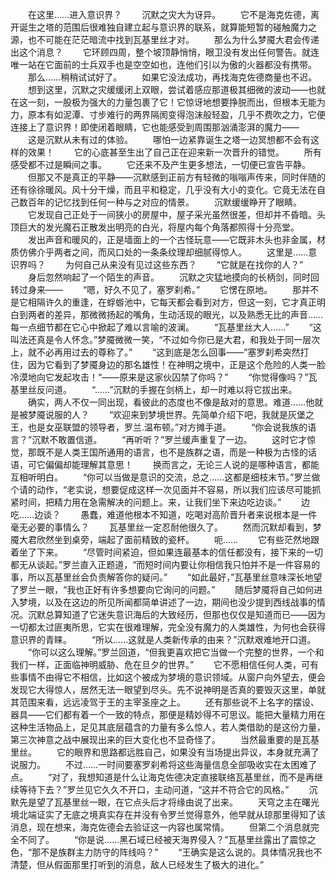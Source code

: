 　　在这里……进入意识界？
　　沉默之灾大为讶异。
　　它不是海克佐德，离开诞生之塔的范围后很难独自建立起与意识界的联系，就算能短暂的碰触魔力之源，也不可能在茫茫暗流中找到瓦基里丝才对。
　　那么为什么梦魇大君会传递出这个消息？
　　它环顾四周，整个坡顶静悄悄，眼卫没有发出任何警告。就连唯一站在它面前的士兵双手也是空空如也，连他们引以为傲的火器都没有携带。
　　那么……稍稍试试好了。
　　如果它没法成功，再找海克佐德商量也不迟。
　　想到这里，沉默之灾缓缓闭上双眼，尝试着感应那道极其细微的波动——也就在这一刻，一股极为强大的力量包裹了它！它惊讶地想要挣脱而出，但根本无能为力，原本有如泥潭、寸步难行的两界隔阂变得泡沫般轻盈，几乎不费吹之力，它便连接上了意识界！即使闭着眼睛，它也能感受到周围那汹涌澎湃的魔力——
　　这是沉默从未有过的体验。
　　哪怕一边紧靠诞生之塔一边冥想都不会有这样的效果！
　　它的心底甚至生出了自己正在迎来新一次晋升的错觉。
　　所有感受都不过是瞬间之事。
　　它还来不及产生更多想法，一切便已宣告平静。
　　但那又不是真正的平静——沉默感到正前方有轻微的嗡嗡声传来，同时伴随的还有徐徐暖风。风十分干燥，而且平和稳定，几乎没有大小的变化。它竟无法在自己数百年的记忆找到任何一种与之对应的情景。
　　沉默缓缓睁开了眼睛。
　　它发现自己正处于一间狭小的房屋中，屋子采光虽然很差，但却并不昏暗。头顶巨大的发光魔石正散发出明亮的白光，将屋内每个角落都照得十分亮堂。
　　发出声音和暖风的，正是墙面上的一个古怪玩意——它既非木头也非金属，材质仿佛介乎两者之间，而风口处的一条条纹理却细腻得惊人。
　　这里是……意识界吗？
　　为何自己从来没有见过这些东西？
　　“它就是在找你的人？”
　　身后忽然响起了一个陌生的声音。
　　沉默之灾猛地摸向的长柄剑，同时回转过身来——
　　“嗯，好久不见了，塞罗刹希。”
　　它愣在原地。
　　那并不是它相隔许久的重逢，在蜉蝣池中，它每天都会看到对方，但这一刻，它才真正明白到两者的差异，那微微扬起的嘴角，生动活现的眼光，以及熟悉无比的声音……每一点细节都在它心中掀起了难以言喻的波澜。
　　“瓦基里丝大人……”
　　“这叫法还真是令人怀念。”梦魇微微一笑，“不过如今你已是大君，和我处于同一层次上，就不必再用过去的尊称了。”
　　“这到底是怎么回事——”塞罗刹希突然打住，因为它看到了梦魇身边的那名雄性！在神明之境中，正是这个危险的人类一脸冷漠地向它发起攻击！“——原来是这家伙囚禁了你吗？”
　　“你觉得像吗？”瓦基里丝反问道。
　　“……”沉默的手握在剑柄上，却一时难以将它拔出来。
　　确实，两人不仅一同出现，看彼此的态度也不像是敌对的意思。难道……他就是被梦魇说服的人？
　　“欢迎来到梦境世界。先简单介绍下吧，我就是灰堡之王，也是女巫联盟的领导者，罗兰.温布顿。”对方摊手道。
　　“你会说我族的语言？”沉默不敢置信道。
　　“再听听？”罗兰缓声重复了一边。
　　这时它才惊觉，那既不是人类王国所通用的语言，也不是族群之语，而是一种极为古怪的话语，可它偏偏却能理解其意思！
　　换而言之，无论三人说的是哪种语言，都能互相听明白。
　　“你可以当做是意识的交流，总之……这都是细枝末节。”罗兰做个请的动作，“老实说，想要促成这样一次见面并不容易，所以我们应该尽可能抓紧时间，把精力用在急需解决的问题上。来，让我们坐下来边吃边谈。”
　　边吃……边谈？
　　愚蠢，难道他根本不知道，吃喝对高阶晋升者来说根本是一件毫无必要的事情么？
　　瓦基里丝一定忍耐他很久了。
　　然而沉默却看到，梦魇大君欣然坐到桌旁，端起了面前精致的瓷杯。
　　呃……
　　它有些茫然地跟着坐了下来。
　　“尽管时间紧迫，但如果连最基本的信任都没有，接下来的一切都无从谈起。”罗兰直入正题道，“而短时间内要让你相信我只怕并不是一件容易的事，所以瓦基里丝会负责解答你的疑问。”
　　“如此最好，”瓦基里丝意味深长地望了罗兰一眼，“我也正好有许多想要向它询问的问题。”
　　随后梦魇将自己如何进入梦境，以及在这边的所见所闻都简单讲述了一边，期间也没少提到西线战事的情况。沉默总算知道了它迷失意识海后的大致经历，但那也仅仅是知道而已——因为一切都太过匪夷所思，它实在很难理解，完全没有魔力的人类雄性，为何也会获得意识界的青睐。
　　“所以……这就是人类新传承的由来？”沉默艰难地开口道。
　　“你可以这么理解。”罗兰回道，“但我更喜欢把它当做一个完整的世界，一个和我们一样，正面临神明威胁、危在旦夕的世界。”
　　它不愿相信任何人类，可有些事情不由得它不相信，比如这个被成为梦境的意识领域。从窗户向外望去，便会发现它大得惊人，居然无法一眼望到尽头。先不说神明是否真的要毁灭这里，单就其范围来看，远远凌驾于王的主宰圣座之上。
　　还有那些说不上名字的摆设、器具——它们都有着一个一致的特点，那便是精妙得不可思议。能把大量精力用在这种生活物品上，足见其底层蕴含的力量有多么惊人，若人类借助的是这份力量，第三次神意之战中展现出来的巨大变化也不显奇怪了。
　　当然最重要的是瓦基里丝。
　　它的眼界和思路都远胜自己，如果没有当场提出异议，本身就充满了说服力。
　　不过……一时间要塞罗刹希将这些海量信息全部吸收实在太困难了点。
　　“对了，我想知道是什么让海克佐德决定直接联络瓦基里丝，而不是再继续等待下去？”罗兰见它久久不开口，主动问道，“这并不符合它的风格。”
　　沉默先是望了瓦基里丝一眼，在它点头后才将缘由说了出来。
　　天穹之主在曙光境北端证实了无底之境真实存在并没有令罗兰觉得意外，他早就从琼那里得知了该消息，现在想来，海克佐德会去验证这一内容也属常情。
　　但第二个消息就完全不同了。
　　“你是说……黑石域已经被天海界侵入？”瓦基里丝露出了震惊之色，“那不是族群主力防守的阵线吗？”
　　“王确实是这么说的。具体情况我也不清楚，但从假面那里打听到的消息，敌人已经发生了极大的进化。”